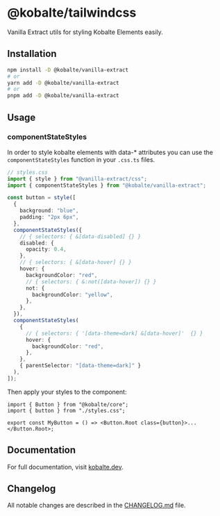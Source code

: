 # @kobalte/tailwindcss

Vanilla Extract utils for styling Kobalte Elements easily.

## Installation

```bash
npm install -D @kobalte/vanilla-extract
# or
yarn add -D @kobalte/vanilla-extract
# or
pnpm add -D @kobalte/vanilla-extract
```

## Usage

### componentStateStyles

In order to style kobalte elements with data-\* attributes you can use the `componentStateStyles` function in your `.css.ts` files.

```ts
// styles.css
import { style } from "@vanilla-extract/css";
import { componentStateStyles } from "@kobalte/vanilla-extract";

const button = style([
  {
    background: "blue",
    padding: "2px 6px",
  },
  componentStateStyles({
    // { selectors: { &[data-disabled] {} }
    disabled: {
      opacity: 0.4,
    },
    // { selectors: { &[data-hover] {} }
    hover: {
      backgroundColor: "red",
      // { selectors: { &:not([data-hover]) {} }
      not: {
        backgroundColor: "yellow",
      },
    },
  }),
  componentStateStyles(
    {
      // { selectors: { '[data-theme=dark] &[data-hover]'  {} }
      hover: {
        backgroundColor: "red",
      },
    },
    { parentSelector: "[data-theme=dark]" }
  ),
]);
```

Then apply your styles to the component:

```tsx
import { Button } from "@kobalte/core";
import { button } from "./styles.css";

export const MyButton = () => <Button.Root class={button}>...</Button.Root>;
```

## Documentation

For full documentation, visit [kobalte.dev](https://kobalte.dev/docs/overview/styling#using-the-tailwindcss-plugin).

## Changelog

All notable changes are described in the [CHANGELOG.md](./CHANGELOG.md) file.
